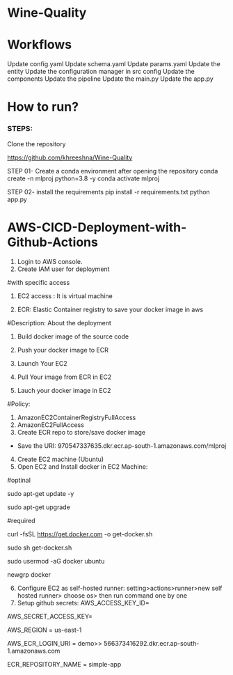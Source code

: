 # Wine-Quality

# Workflows
Update config.yaml
Update schema.yaml
Update params.yaml
Update the entity
Update the configuration manager in src config
Update the components
Update the pipeline
Update the main.py
Update the app.py

# How to run?

### STEPS:
Clone the repository

https://github.com/khreeshna/Wine-Quality

STEP 01- Create a conda environment after opening the repository
conda create -n mlproj python=3.8 -y
conda activate mlproj


STEP 02- install the requirements
pip install -r requirements.txt
python app.py


# AWS-CICD-Deployment-with-Github-Actions

1. Login to AWS console.
2. Create IAM user for deployment

#with specific access

1. EC2 access : It is virtual machine

2. ECR: Elastic Container registry to save your docker image in aws


#Description: About the deployment

1. Build docker image of the source code

2. Push your docker image to ECR

3. Launch Your EC2 

4. Pull Your image from ECR in EC2

5. Lauch your docker image in EC2

#Policy:

1. AmazonEC2ContainerRegistryFullAccess
2. AmazonEC2FullAccess
3. Create ECR repo to store/save docker image
- Save the URI: 970547337635.dkr.ecr.ap-south-1.amazonaws.com/mlproj
4. Create EC2 machine (Ubuntu)
5. Open EC2 and Install docker in EC2 Machine:

#optinal

sudo apt-get update -y

sudo apt-get upgrade

#required

curl -fsSL https://get.docker.com -o get-docker.sh

sudo sh get-docker.sh

sudo usermod -aG docker ubuntu

newgrp docker

6. Configure EC2 as self-hosted runner:
setting>actions>runner>new self hosted runner> choose os> then run command one by one
7. Setup github secrets:
AWS_ACCESS_KEY_ID=

AWS_SECRET_ACCESS_KEY=

AWS_REGION = us-east-1

AWS_ECR_LOGIN_URI = demo>>  566373416292.dkr.ecr.ap-south-1.amazonaws.com

ECR_REPOSITORY_NAME = simple-app